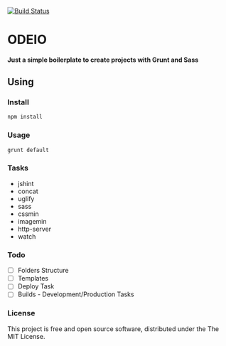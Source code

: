 [![Build Status](https://travis-ci.org/hugocarreira/Odeio-boilerplate.svg?branch=master)](https://travis-ci.org/hugocarreira/Odeio-boilerplate)

# ODEIO
#### Just a simple boilerplate to create projects with Grunt and Sass

## Using  

### Install
```bash
npm install
```

### Usage
```bash
grunt default
```

### Tasks

- jshint
- concat
- uglify
- sass
- cssmin
- imagemin
- http-server
- watch

### Todo

- [ ] Folders Structure
- [ ] Templates
- [ ] Deploy Task
- [ ] Builds - Development/Production Tasks

### License

This project is free and open source software, distributed under the The MIT License.
